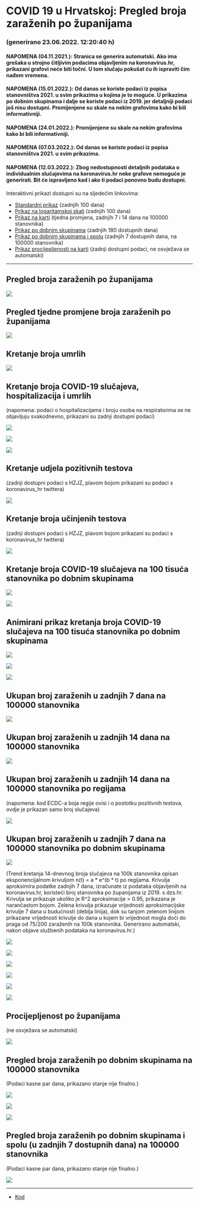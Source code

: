 # COVID 19 u Hrvatskoj: Pregled broja zaraženih po županijama

### (generirano 23.06.2022. 12:20:40 h)

#### NAPOMENA (04.11.2021.): Stranica se generira automatski. Ako ima grešaka u strojno čitljivim podacima objavljenim na koronavirus.hr, prikazani grafovi neće biti točni. U tom slučaju pokušat ću ih ispraviti čim nađem vremena.

#### NAPOMENA (15.01.2022.): Od danas se koriste podaci iz popisa stanovništva 2021. u svim prikazima u kojima je to moguće. U prikazima po dobnim skupinama i dalje se koriste podaci iz 2019. jer detaljniji podaci još nisu dostupni. Promijenjene su skale na nekim grafovima kako bi bili informativniji.

#### NAPOMENA (24.01.2022.): Promijenjene su skale na nekim grafovima kako bi bili informativniji.

#### NAPOMENA (07.03.2022.): Od danas se koriste podaci iz popisa stanovništva 2021. u svim prikazima.

#### NAPOMENA (12.03.2022.): Zbog nedostupnosti detaljnih podataka o individualnim slučajevima na koronavirus.hr neke grafove nemoguće je generirati. Bit će ispravljeno kad i ako ti podaci ponovno budu dostupni.

Interaktivni prikazi dostupni su na sljedećim linkovima:

- [Standardni prikaz](html/index.html) (zadnjih 100 dana)
- [Prikaz na logaritamskoj skali](html/index_log.html) (zadnjih 100 dana)
- [Prikaz na karti](html/index_map.html) (tjedna promjena, zadnjih 7 i 14 dana na 100000 stanovnika)
- [Prikaz po dobnim skupinama](html/index_per_age.html) (zadnjih 180 dostupnih dana)
- [Prikaz po dobnim skupinama i spolu](html/index_pyramid.html) (zadnjih 7 dostupnih dana, na 100000 stanovnika)
- [Prikaz procijepljenosti na karti](html/index_vaccination.html) (zadnji dostupni podaci, ne osvježava se automatski)

-----

## Pregled broja zaraženih po županijama

![](img/2022_06_22_line_plots.png)

## Pregled tjedne promjene broja zaraženih po županijama

![](img/2022_06_22_map.png)

## Kretanje broja umrlih

![](img/2022_06_22_deaths_shaded.png)

## Kretanje broja COVID-19 slučajeva, hospitalizacija i umrlih

(napomena: podaci o hospitalizacijama i broju osoba na respiratorima se ne objavljuju svakodnevno, prikazani su zadnji dostupni podaci)

![](img/2022_06_22_cases_hospitalisations_deaths.png)

![](img/2022_06_22_cases_hospitalisations_deaths_log.png)

![](img/2022_06_22_cases_hospitalisations_deaths_log_age.png)

## Kretanje udjela pozitivnih testova

(zadnji dostupni podaci s HZJZ, plavom bojom prikazani su podaci s koronavirus_hr twittera)

![](img/2022_06_22_percentage_positive_tests.png)

## Kretanje broja učinjenih testova

(zadnji dostupni podaci s HZJZ, plavom bojom prikazani su podaci s koronavirus_hr twittera)

![](img/2022_06_22_num_tests.png)

## Kretanje broja COVID-19 slučajeva na 100 tisuća stanovnika po dobnim skupinama

![](img/2022_06_22_cases_per_age_group_lines.png)

![](img/2022_06_22_cases_per_age_group_lines_log.png)

## Animirani prikaz kretanja broja COVID-19 slučajeva na 100 tisuća stanovnika po dobnim skupinama

![](img/2022_06_22anim_aug_1200.gif)

![](img/anim_cases_2022_06_22_vs_2020.gif)

![](img/2022_06_22all_counties_dots.png)

## Ukupan broj zaraženih u zadnjih 7 dana na 100000 stanovnika

![](img/2022_06_22_map_7_day_per_100k.png)

## Ukupan broj zaraženih u zadnjih 14 dana na 100000 stanovnika

![](img/2022_06_22_map_14_day_per_100k.png)

## Ukupan broj zaraženih u zadnjih 14 dana na 100000 stanovnika po regijama

(napomena: kod ECDC-a boja regije ovisi i o postotku pozitivnih testova, ovdje je prikazan samo broj slučajeva)

![](img/2022_06_22_map_14_day_per_100k_region.png)

## Ukupan broj zaraženih u zadnjih 7 dana na 100000 stanovnika po dobnim skupinama

![](img/2022_06_22_map_7_day_per_100k_age_groups.png)

(Trend kretanja 14-dnevnog broja slučajeva na 100k stanovnika opisan eksponencijalnom krivuljom n(t) = a * e^(b * t) po regijama. Krivulja aproksimira podatke zadnjih 7 dana, izračunate iz podataka objavljenih na koronavirus.hr, koristeći broj stanovnika po županijama iz 2019. s dzs.hr. Krivulja se prikazuje ukoliko je R^2 aproksimacije > 0.95, prikazana je narančastom bojom. Zelena krivulja prikazuje vrijednosti aproksimacijske krivulje 7 dana u budućnosti (deblja linija), dok su tanjom zelenom linijom prikazane vrijednosti krivulje do dana u kojem bi vrijednost mogla doći do praga od 75/200 zaraženih na 100k stanovnika. Generirano automatski, nakon objave službenih podataka na koronavirus.hr.)

![](img/2022_06_22_current_Jadranska_Hrvatska.png)

![](img/2022_06_22_current_Panonska_Hrvatska.png)

![](img/2022_06_22_current_Grad_Zagreb.png)

![](img/2022_06_22_current_Sjeverna_Hrvatska.png)

![](img/2022_06_22_current_Republika_Hrvatska.png)

![](img/2022_06_22_cases_hospitalisations_deaths_Republika_Hrvatska.png)

## Procijepljenost po županijama

(ne osvježava se automatski)

![](img/2022_06_22_vaccination.png)

## Pregled broja zaraženih po dobnim skupinama na 100000 stanovnika

(Podaci kasne par dana, prikazano stanje nije finalno.)

![](img/2022_06_22_per_age_group.png)

![](img/2022_06_22_per_age_group_all_0.png)

![](img/2022_06_22_per_age_group_all_1.png)

## Pregled broja zaraženih po dobnim skupinama i spolu (u zadnjih 7 dostupnih dana) na 100000 stanovnika

(Podaci kasne par dana, prikazano stanje nije finalno.)

![](img/2022_06_22_pyramid.png)

-----

- [Kod](https://github.com/ppalasek/covid_plots_croatia)

